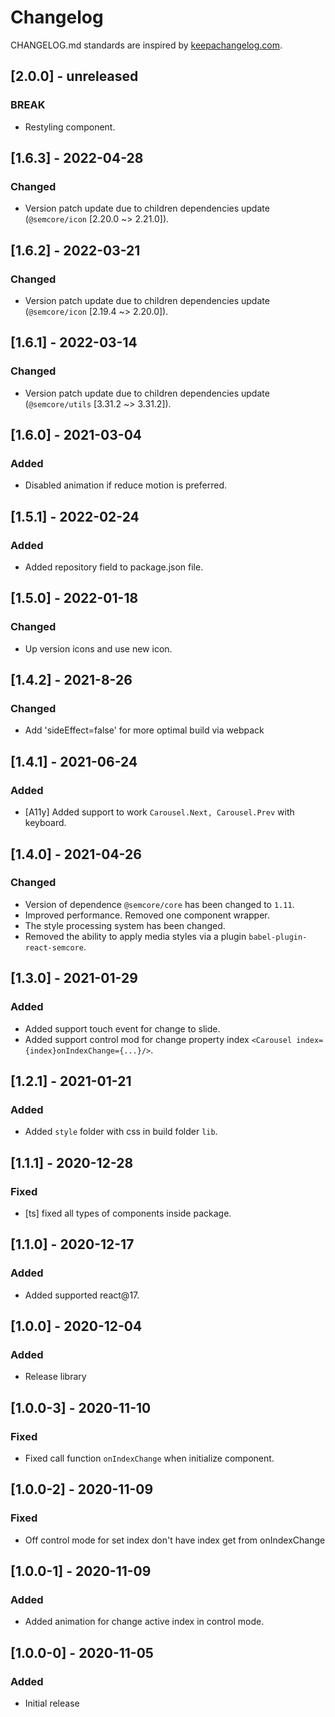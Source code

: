 # Changelog

CHANGELOG.md standards are inspired by [keepachangelog.com](https://keepachangelog.com/en/1.0.0/).

## [2.0.0] - unreleased

### BREAK

- Restyling component.

## [1.6.3] - 2022-04-28

### Changed

- Version patch update due to children dependencies update (`@semcore/icon` [2.20.0 ~> 2.21.0]).

## [1.6.2] - 2022-03-21

### Changed

- Version patch update due to children dependencies update (`@semcore/icon` [2.19.4 ~> 2.20.0]).

## [1.6.1] - 2022-03-14

### Changed

- Version patch update due to children dependencies update (`@semcore/utils` [3.31.2 ~> 3.31.2]).

## [1.6.0] - 2021-03-04

### Added

- Disabled animation if reduce motion is preferred.

## [1.5.1] - 2022-02-24

### Added

- Added repository field to package.json file.

## [1.5.0] - 2022-01-18

### Changed

- Up version icons and use new icon.

## [1.4.2] - 2021-8-26

### Changed

- Add 'sideEffect=false' for more optimal build via webpack

## [1.4.1] - 2021-06-24

### Added

- [A11y] Added support to work `Carousel.Next, Carousel.Prev` with keyboard.

## [1.4.0] - 2021-04-26

### Changed

- Version of dependence `@semcore/core` has been changed to `1.11`.
- Improved performance. Removed one component wrapper.
- The style processing system has been changed.
- Removed the ability to apply media styles via a plugin `babel-plugin-react-semcore`.

## [1.3.0] - 2021-01-29

### Added

- Added support touch event for change to slide.
- Added support control mod for change property index `<Carousel index={index}onIndexChange={...}/>`.

## [1.2.1] - 2021-01-21

### Added

- Added `style` folder with css in build folder `lib`.

## [1.1.1] - 2020-12-28

### Fixed

- [ts] fixed all types of components inside package.

## [1.1.0] - 2020-12-17

### Added

- Added supported react@17.

## [1.0.0] - 2020-12-04

### Added

- Release library

## [1.0.0-3] - 2020-11-10

### Fixed

- Fixed call function `onIndexChange` when initialize component.

## [1.0.0-2] - 2020-11-09

### Fixed

- Off control mode for set index don't have index get from onIndexChange

## [1.0.0-1] - 2020-11-09

### Added

- Added animation for change active index in control mode.

## [1.0.0-0] - 2020-11-05

### Added

- Initial release
